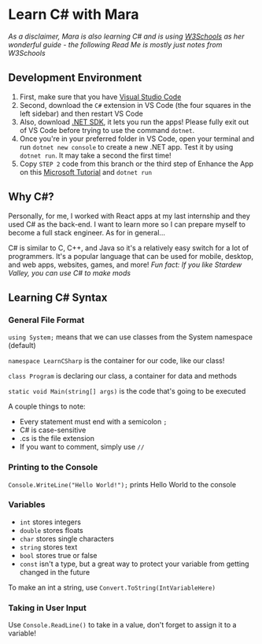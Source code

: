 # Learn C# with Mara
*As a disclaimer, Mara is also learning C# and is using [W3Schools](https://www.w3schools.com/cs/default.asp) as her wonderful guide - the following Read Me is mostly just notes from W3Schools*

## Development Environment

1. First, make sure that you have [Visual Studio Code](https://code.visualstudio.com/Download)
2. Second, download the `C#` extension in VS Code (the four squares in the left sidebar) and then restart VS Code
3. Also, download [.NET SDK](https://dotnet.microsoft.com/download/dotnet/sdk-for-vs-code?utm_source=vs-code&amp;utm_medium=referral&amp;utm_campaign=sdk-install), it lets you run the apps! Please fully exit out of VS Code before trying to use the command `dotnet`. 
4. Once you're in your preferred folder in VS Code, open your terminal and run `dotnet new console` to create a new .NET app. Test it by using `dotnet run`. It may take a second the first time!
5. Copy `STEP 2` code from this branch or the third step of Enhance the App on this [Microsoft Tutorial](https://docs.microsoft.com/en-us/dotnet/core/tutorials/with-visual-studio-code) and `dotnet run`

## Why C#?
Personally, for me, I worked with React apps at my last internship and they used C# as the back-end. I want to learn more so I can prepare myself to become a full stack engineer. As for in general...

C# is similar to C, C++, and Java so it's a relatively easy switch for a lot of programmers. It's a popular language that can be used for mobile, desktop, and web apps, websites, games, and more! *Fun fact: If you like Stardew Valley, you can use C# to make mods*
## Learning C# Syntax

### General File Format

`using System;` means that we can use classes from the System namespace (default)

`namespace LearnCSharp` is the container for our code, like our class!

`class Program` is declaring our class, a container for data and methods

`static void Main(string[] args)` is the code that's going to be executed

A couple things to note:
* Every statement must end with a semicolon `;`
* C# is case-sensitive
* .cs is the file extension
* If you want to comment, simply use `//`

### Printing to the Console
`Console.WriteLine("Hello World!");` prints Hello World to the console

### Variables
* `int` stores integers
* `double` stores floats
* `char` stores single characters
* `string` stores text
* `bool` stores true or false
* `const` isn't a type, but a great way to protect your variable from getting changed in the future

To make an int a string, use `Convert.ToString(IntVariableHere)`

### Taking in User Input
Use `Console.ReadLine()` to take in a value, don't forget to assign it to a variable!

